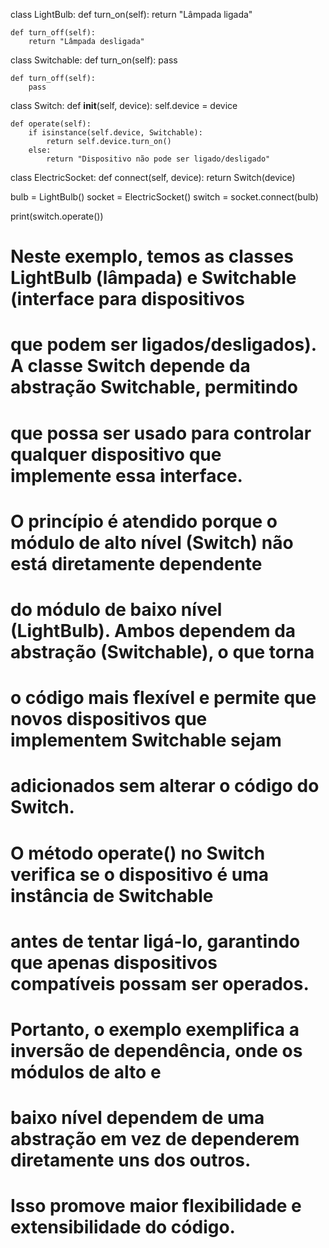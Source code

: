 class LightBulb:
    def turn_on(self):
        return "Lâmpada ligada"

    def turn_off(self):
        return "Lâmpada desligada"

class Switchable:
    def turn_on(self):
        pass

    def turn_off(self):
        pass

class Switch:
    def __init__(self, device):
        self.device = device

    def operate(self):
        if isinstance(self.device, Switchable):
            return self.device.turn_on()
        else:
            return "Dispositivo não pode ser ligado/desligado"

class ElectricSocket:
    def connect(self, device):
        return Switch(device)

bulb = LightBulb()
socket = ElectricSocket()
switch = socket.connect(bulb)

print(switch.operate())


# Neste exemplo, temos as classes LightBulb (lâmpada) e Switchable (interface para dispositivos
# que podem ser ligados/desligados). A classe Switch depende da abstração Switchable, permitindo
# que possa ser usado para controlar qualquer dispositivo que implemente essa interface.

# O princípio é atendido porque o módulo de alto nível (Switch) não está diretamente dependente 
# do módulo de baixo nível (LightBulb). Ambos dependem da abstração (Switchable), o que torna 
# o código mais flexível e permite que novos dispositivos que implementem Switchable sejam 
# adicionados sem alterar o código do Switch.

# O método operate() no Switch verifica se o dispositivo é uma instância de Switchable 
# antes de tentar ligá-lo, garantindo que apenas dispositivos compatíveis possam ser operados.

# Portanto, o exemplo exemplifica a inversão de dependência, onde os módulos de alto e
# baixo nível dependem de uma abstração em vez de dependerem diretamente uns dos outros. 
# Isso promove maior flexibilidade e extensibilidade do código.